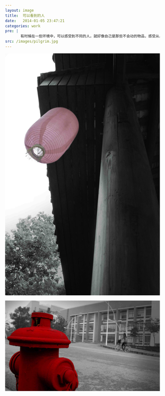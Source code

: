 ```yaml
---
layout: image
title:  可以看到的人
date:   2014-01-05 23:47:21
categories: work
pre: | 
       有时候在一些环境中，可以感受到不同的人，就好像自己是那些不会动的物品，感受从身边走过的形形色色的人。
src: /images/pilgrim.jpg
---
```


![](/images/passer.jpg)

![](/images/bystander.jpg)
